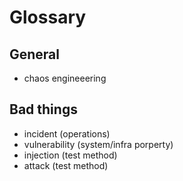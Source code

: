 # Glossary

## General

- chaos engineeering 

## Bad things

- incident (operations)
- vulnerability (system/infra porperty)
- injection (test method)
- attack (test method)
